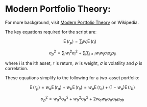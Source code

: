 # Modern Portfolio Theory:

For more background, visit [Modern Portfolio Theory](https://en.wikipedia.org/wiki/Modern_portfolio_theory) on 
Wikipedia.

The key equations required for the script are:

$$ \operatorname{E}(r_{p})=\sum_{i}w_{i}\operatorname{E}(r_{i})\quad $$

$$\sigma_{p}^{2} = \sum_{i}w_{i}^{2}\sigma_{i}^{2} + \sum_{i}\sum_{j\neq i}w_{i}w_{j}\sigma_{i}\sigma_{j}\rho_{ij}$$

where $i$ is the ith asset, $r$ is return, $w$ is weight, $\sigma$ is volatility and $\rho$ is correlation.

These equations simplify to the following for a two-asset portfolio:

$$\operatorname{E}(r_{p}) = w_{a}\operatorname{E}(r_{a}) + w_{b}\operatorname{E}(r_{b}) = w_{a}\operatorname{E}(r_{a}) + (1-w_{a})\operatorname{E}(r_{b})$$

$$\sigma_{p}^{2} = w_{a}^{2}\sigma_{a}^{2} + w_{b}^{2}\sigma_{b}^{2} + 2w_{a}w_{b}\sigma_{a}\sigma_{b}\rho_{ab}$$